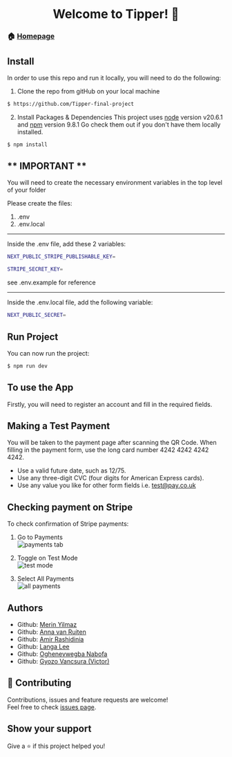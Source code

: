 <h1 align="center">Welcome to Tipper! 👋</h1>

### 🏠 [Homepage](https://tipper1.netlify.app/)

## Install

In order to use this repo and run it locally, you will need to do the following:

1. Clone the repo from gitHub on your local machine

```sh
$ https://github.com/Tipper-final-project
```

2. Install Packages & Dependencies
   This project uses [node](http://nodejs.org) version v20.6.1 and [npm](https://npmjs.com) version 9.8.1
   Go check them out if you don't have them locally installed.

```sh
$ npm install
```

## ** IMPORTANT **

You will need to create the necessary environment variables in the top level of your folder

Please create the files:

1. .env
2. .env.local

---------------------------------------------------------

Inside the .env file, add these 2 variables:

```sh
NEXT_PUBLIC_STRIPE_PUBLISHABLE_KEY=

STRIPE_SECRET_KEY=
```

see .env.example for reference

---------------------------------------------------------

Inside the .env.local file, add the following variable:

```sh
NEXT_PUBLIC_SECRET=
```

## Run Project

You can now run the project:

```sh
$ npm run dev
```

## To use the App

Firstly, you will need to register an account and fill in the required fields.

## Making a Test Payment

You will be taken to the payment page after scanning the QR Code. When filling in the payment form, use the long card number 4242 4242 4242 4242.

- Use a valid future date, such as 12/75.
- Use any three-digit CVC (four digits for American Express cards).
- Use any value you like for other form fields i.e. test@pay.co.uk

## Checking payment on Stripe

To check confirmation of Stripe payments:

1. Go to Payments
   <br>
   ![payments tab](../image.png)
   <p>
2. Toggle on Test Mode
   <br>
   ![test mode](../image-1.png)
   <p>
3. Select All Payments
   <br>
   ![all payments](../image-2.png)

## Authors

- Github: [Merin Yilmaz](https://github.com/Merin-Yilmaz)
- Github: [Anna van Ruiten](https://github.com/avr87)
- Github: [Amir Rashidinia](https://github.com/Amir-Rsh)
- Github: [Langa Lee](https://github.com/LangaLee)
- Github: [Oghenevwegba Nabofa](https://github.com/ericnabofa)
- Github: [Gyozo Vancsura (Victor)](https://github.com/gyozoke)

## 🤝 Contributing

Contributions, issues and feature requests are welcome!<br />Feel free to check [issues page](https://github.com/Tipper-final-project/front-end/issues).

## Show your support

Give a ⭐️ if this project helped you!
